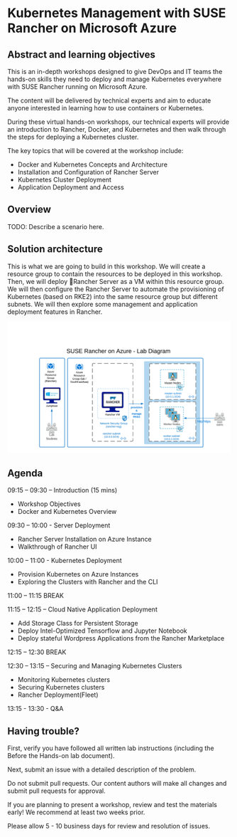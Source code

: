 # Kubernetes Management with SUSE Rancher on Microsoft Azure



## Abstract and learning objectives

This is an in-depth workshops designed to give DevOps and IT teams the hands-on skills they need to deploy and manage Kubernetes everywhere with SUSE Rancher running on Microsoft Azure.

 

The content will be delivered by technical experts and aim to educate anyone interested in learning how to use containers or Kubernetes.

 

During these virtual hands-on workshops, our technical experts will provide an introduction to Rancher, Docker, and Kubernetes and then walk through the steps for deploying a Kubernetes cluster.

 

The key topics that will be covered at the workshop include:

- Docker and Kubernetes Concepts and Architecture
- Installation and Configuration of Rancher Server
- Kubernetes Cluster Deployment
- Application Deployment and Access



## Overview

TODO: Describe a scenario here.



## Solution architecture

This is what we are going to build in this workshop. We will create a resource group to contain the resources to be deployed in this workshop. Then, we will deploy Rancher Server as a VM within this resource group. We will then configure the Rancher Server to automate the provisioning of Kubernetes (based on RKE2) into the same resource group but different subnets. We will then explore some management and application deployment features in Rancher. 

![Lab Solution Diagram](./docs/images/suse-rancher-lab-diagram.png)


## Agenda

09:15 – 09:30 – Introduction (15 mins)

- Workshop Objectives
- Docker and Kubernetes Overview

09:30 – 10:00 - Server Deployment

- Rancher Server Installation on Azure Instance
- Walkthrough of Rancher UI

10:00  – 11:00 - Kubernetes Deployment

- Provision Kubernetes on Azure Instances
- Exploring the Clusters with Rancher and the CLI

11:00 – 11:15 BREAK

11:15 – 12:15 – Cloud Native Application Deployment

- Add Storage Class for Persistent Storage
- Deploy Intel-Optimized Tensorflow and Jupyter Notebook
- Deploy stateful Wordpress Applications from the Rancher Marketplace

12:15 – 12:30 BREAK

12:30 – 13:15 – Securing and Managing Kubernetes Clusters

- Monitoring Kubernetes clusters
- Securing Kubernetes clusters
- Rancher Deployment(Fleet)

13:15 - 13:30 - Q&A

 

## Having trouble?

First, verify you have followed all written lab instructions (including the Before the Hands-on lab document).

Next, submit an issue with a detailed description of the problem.

Do not submit pull requests. Our content authors will make all changes and submit pull requests for approval.

If you are planning to present a workshop, review and test the materials early! We recommend at least two weeks prior.

Please allow 5 - 10 business days for review and resolution of issues.


